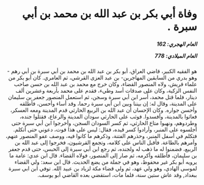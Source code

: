<h1 dir="rtl">وفاة أبي بكر بن عبد الله بن محمد بن أبي سبرة .</h1>

<h5 dir="rtl">العام الهجري:  162

العام الميلادي: 778

</h5>

<p dir="rtl">هو الفقيه الكبير، قاضي العراق، أبو بكر بن عبد الله بن محمد بن أبي سبرة بن أبي رهم - وهو بدري من السابقين المهاجرين- بن عبد العزى القرشي، ثم العامري. كان أبو بكر من علماء قريش، ولاه المنصور القضاء، وكان خرج مع محمد بن عبد الله بن حسن صاحب النفس الزكية، وكان على صدقات أسد وطيء، فقدم على محمد بأربعة وعشرين ألف دينار، فلما قتل محمد، أُسر ابن أبي سبرة وسجن، ثم استعمل المنصور جعفر بن سليمان على المدينة، وقال له: إن بيننا وبين ابن أبي سبرة رحما، وقد أساء وأحسن، فأطلقه وأحسن جواره. وكان الإحسان أن عبد الله بن الربيع الحارثي قدم المدينة ومعه العسكر، فعاثوا بالمدينة، وأفسدوا. فوثب على الحارثي سودان المدينة والرعاع، فقتلوا جنده، وطردوهم، ونهبوا متاع الحارثي، ثم كسر السودان السجن، وأخرجوا ابن أبي سبرة حتى أجلسوه على المنبر، وأرادوا كسر قيده، فقال: ليس على هذا فوت، دعوني حتى أتكلم. فتكلم في أسفل المنبر، وحذرهم الفتنة، وذكرهم ما كانوا فيه، ووصف عفو المنصور عنهم، وأمرهم بالطاعة. فأقبل الناس على كلامه، وتجمع القرشيون، فخرجوا إلى عبد الله بن الربيع، فضمنوا له ما ذهب له ولجنده، ثم رجع ابن أبي سبرة إلى الحبس، حتى قدم جعفر بن سليمان، فأطلقه وأكرمه، ثم صار إلى المنصور، فولاه القضاء. قال ابن عدي: عامة ما يرويه أبو بكر غير محفوظ، وهو في جملة من يضع الحديث. قال ابن سعد: ولي القضاء لموسى الهادي، وهو ولي عهد، ثم ولي قضاء مكة لزياد بن عبيد الله. توفي ابن ابي سبرة ببغداد, وقد عاش ستين سنة، فلما مات، استقضي بعده القاضي أبو يوسف.</p></br>
